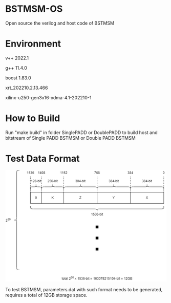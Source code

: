 # BSTMSM-OS
Open source the verilog and host code of BSTMSM

# Environment
v++ 2022.1

g++ 11.4.0

boost 1.83.0

xrt_202210.2.13.466

xilinx-u250-gen3x16-xdma-4.1-202210-1

# How to Build
Run "make build" in folder SinglePADD or DoublePADD to build host and bitstream of Single PADD BSTMSM or Double PADD BSTMSM

# Test Data Format
![](format.png)

To test BSTMSM, parameters.dat with such format needs to be generated, requires a total of 12GB storage space.